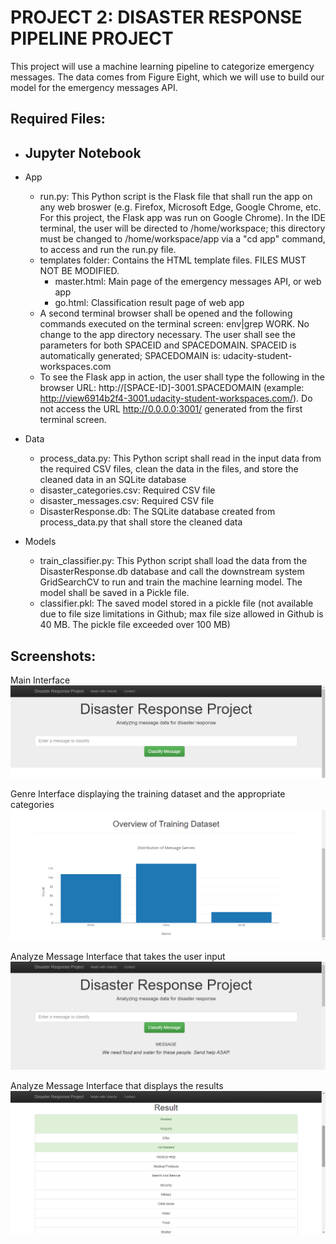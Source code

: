 # PROJECT 2:  DISASTER RESPONSE PIPELINE PROJECT

This project will use a machine learning pipeline to categorize emergency messages.  The data comes from Figure Eight, which we will use to build our model for the emergency messages API.

## Required Files:
- Jupyter Notebook
  - 

- App
  - run.py:  This Python script is the Flask file that shall run the app on any web broswer (e.g. Firefox, Microsoft Edge, Google Chrome, etc.  For this project, the Flask app was run on Google Chrome).  In the IDE terminal, the user will be directed to /home/workspace; this directory must be changed to /home/workspace/app via a "cd app" command, to access and run the run.py file.
  - templates folder:  Contains the HTML template files.  FILES MUST NOT BE MODIFIED.
    - master.html:  Main page of the emergency messages API, or web app
    - go.html:  Classification result page of web app
  - A second terminal browser shall be opened and the following commands executed on the terminal screen:  env|grep WORK.  No change to the app directory necessary.  The user shall see the parameters for both SPACEID and SPACEDOMAIN.  SPACEID is automatically generated; SPACEDOMAIN is:  udacity-student-workspaces.com
  - To see the Flask app in action, the user shall type the following in the browser URL:  http://[SPACE-ID]-3001.SPACEDOMAIN (example:  http://view6914b2f4-3001.udacity-student-workspaces.com/).  Do not access the URL http://0.0.0.0:3001/ generated from the first terminal screen.

- Data
  - process_data.py:  This Python script shall read in the input data from the required CSV files, clean the data in the files, and store the cleaned data in an SQLite database
  - disaster_categories.csv:  Required CSV file
  - disaster_messages.csv:  Required CSV file
  - DisasterResponse.db:  The SQLite database created from process_data.py that shall store the cleaned data

- Models
  - train_classifier.py:  This Python script shall load the data from the DisasterResponse.db database and call the downstream system GridSearchCV to run and train the machine learning model.  The model shall be saved in a Pickle file.
  - classifier.pkl:  The saved model stored in a pickle file (not available due to file size limitations in Github; max file size allowed in Github is 40 MB.  The pickle file exceeded over 100 MB)


## Screenshots:

Main Interface
![Alt text](https://github.com/mhuda040/PROJECT-2---Disaster-Response-Pipeline/blob/main/Screenshot%201%20-%20Main%20Interface%2001.png?raw=true "Screenshot 1")

Genre Interface displaying the training dataset and the appropriate categories
![Alt text](https://github.com/mhuda040/PROJECT-2---Disaster-Response-Pipeline/blob/main/Screenshot%202%20-%20Genre%20Interface%2001.png?raw=true "Screenshot 2")

Analyze Message Interface that takes the user input
![Alt text](https://github.com/mhuda040/PROJECT-2---Disaster-Response-Pipeline/blob/main/Screenshot%203%20-%20Message%2001.png?raw=true "Screenshot 3")

Analyze Message Interface that displays the results
![Alt text](https://github.com/mhuda040/PROJECT-2---Disaster-Response-Pipeline/blob/main/Screenshot%204%20-%20Results%2001.png?raw=true "Screenshot 4")


